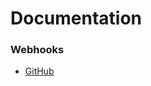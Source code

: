 
# Documentation

### Webhooks

- [GitHub](https://docs.github.com/en/developers/webhooks-and-events/webhooks)  
